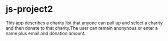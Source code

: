 # js-project2


This app describes a charity list that anyone can pull up and select a charity and then donate 
to that charity.The user can remain anonynous or enter a name plus email and donation amount. 
